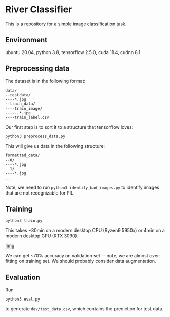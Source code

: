 # River Classifier

This is a repository for a simple image classification task.

## Environment
ubuntu 20.04, python 3.8, tensorflow 2.5.0, cuda 11.4, cudnn 8.1

## Preprocessing data

The dataset is in the following format:

```
data/
--testdata/
----*.jpg
--train_data/
----train_image/
------*.jpg
----train_label.csv
```

Our first step is to sort it to a structure that tensorflow loves:

```
python3 preprocess_data.py
```

This will give us data in the following structure:

```
formatted_data/
--0/
----*.jpg
--1/
----*.jpg
...
```

Note, we need to run `python3 identify_bad_images.py` to identify images that are not recognizable for PIL.

## Training

```shell
python3 train.py
```

This takes ~30min on a modern desktop CPU (Ryzen9 5950x) or 4min on a modern desktop GPU (RTX 3090).

[!img](dev/fine_tune.png)

We can get ~70% accuracy on validation set -- note, we are almost over-fitting on training set. We should probably consider data augmentation.

## Evaluation

Run 

```shell
python3 eval.py
```

to generate `dev/test_data.csv`, which contains the prediction for test data.